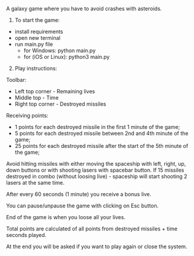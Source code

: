 A galaxy game where you have to avoid crashes with asteroids.

1. To start the game:
- install requirements
- open new terminal
- run main.py file
  - for Windows: python main.py
  - for (iOS or Linux): python3 main.py
    
2. Play instructions:

Toolbar:
  - Left top corner - Remaining lives
  - Middle top - Time
  - Right top corner - Destroyed missiles

Receiving points:
  - 1 points for each destroyed missile in the first 1 minute of the game;
  - 5 points for each destroyed missile between 2nd and 4th minute of the game;
  - 25 points for each destroyed missile after the start of the 5th minute of the game;

Avoid hitting missiles with either moving the spaceship with left, right, up, down buttons or with shooting lasers with spacebar button. If 15 missiles destroyed in combo (without loosing live) - spaceship will start shooting 2 lasers at the same time.

After every 60 seconds (1 minute) you receive a bonus live.

You can pause/unpause the game with clicking on Esc button.

End of the game is when you loose all your lives.

Total points are calculated of all points from destroyed missiles + time seconds played.

At the end you will be asked if you want to play again or close the system.